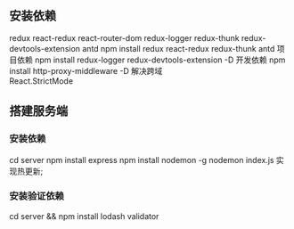 ## 安装依赖
 redux
 react-redux
 react-router-dom
 redux-logger
 redux-thunk
 redux-devtools-extension
 antd
 npm install redux react-redux redux-thunk antd 项目依赖 
 npm install  redux-logger redux-devtools-extension -D   开发依赖
 npm install http-proxy-middleware -D 解决跨域  
React.StrictMode

## 搭建服务端
 ### 安装依赖
 cd server 
 npm install express 
 npm install nodemon -g 
 nodemon index.js  实现热更新;
 ### 安装验证依赖
 cd server &&  npm install lodash validator




 